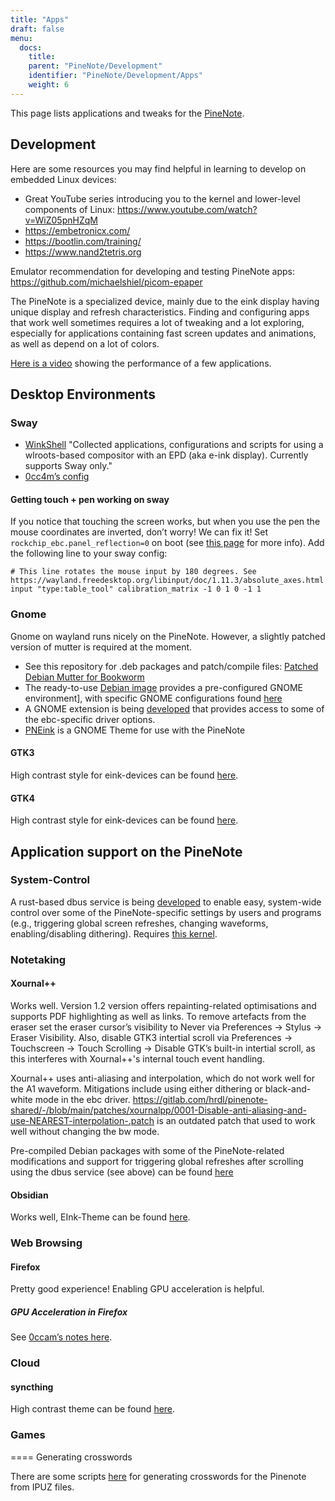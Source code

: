 ```yaml
---
title: "Apps"
draft: false
menu:
  docs:
    title:
    parent: "PineNote/Development"
    identifier: "PineNote/Development/Apps"
    weight: 6
---
```


This page lists applications and tweaks for the [PineNote](/documentation/PineNote).

## Development

Here are some resources you may find helpful in learning to develop on embedded Linux devices:

* Great YouTube series introducing you to the kernel and lower-level components of Linux: https://www.youtube.com/watch?v=WiZ05pnHZqM
* https://embetronicx.com/
* https://bootlin.com/training/
* https://www.nand2tetris.org

Emulator recommendation for developing and testing PineNote apps: https://github.com/michaelshiel/picom-epaper

The PineNote is a specialized device, mainly due to the eink display having unique display and refresh characteristics.
Finding and configuring apps that work well sometimes requires a lot of tweaking and a lot exploring, especially for
applications containing fast screen updates and animations, as well as depend on a lot of colors.

[Here is a video](https://www.youtube.com/watch?v=ZCLyJfbzbrU) showing the performance of a few applications.

## Desktop Environments

### Sway

* [WinkShell](https://github.com/hmpthcs/WinkShell) "Collected applications, configurations and scripts for using a wlroots-based compositor with an EPD (aka e-ink display). Currently supports Sway only."
* [0cc4m’s config](https://github.com/0cc4m/pinenote-misc/blob/main/sway/config/sway/config)

#### Getting touch + pen working on sway

If you notice that touching the screen works, but when you use the pen the mouse coordinates are inverted, don’t worry! We can fix it! Set `rockchip_ebc.panel_reflection=0` on boot (see [this page](/documentation/PineNote/Development/Building_kernel#configuring_the_driver) for more info). Add the following line to your sway config:

    # This line rotates the mouse input by 180 degrees. See https://wayland.freedesktop.org/libinput/doc/1.11.3/absolute_axes.html
    input "type:table_tool" calibration_matrix -1 0 1 0 -1 1

### Gnome

Gnome on wayland runs nicely on the PineNote. However, a slightly patched version of mutter is required at the moment.

* See this repository for .deb packages and patch/compile files: [Patched Debian Mutter for Bookworm](https://github.com/m-weigand/pinenote_debian_mutter)
* The ready-to-use [Debian image](https://github.com/m-weigand/pinenote-debian-recipes/releases) provides a pre-configured GNOME environment], with specific GNOME configurations found [here](https://github.com/m-weigand/pinenote-debian-recipes/blob/main/overlays/gnome_config/01-pinenote-settings)
* A GNOME extension is being [developed](https://github.com/m-weigand/mw_pinenote_misc/tree/main/gnome_extension) that provides access to some of the ebc-specific driver options.
* [PNEink](https://github.com/MichiMolle/PNEink) is a GNOME Theme for use with the PineNote

#### GTK3

High contrast style for eink-devices can be found [here](https://github.com/MichiMolle/gtk3-eink).

#### GTK4

High contrast style for eink-devices can be found [here](https://github.com/MichiMolle/gtk4-eink).

## Application support on the PineNote

### System-Control

A rust-based dbus service is being [developed](https://github.com/m-weigand/pinenote_dbus_service) to enable easy, system-wide control over some of the PineNote-specific settings by users and programs (e.g., triggering global screen refreshes, changing waveforms, enabling/disabling dithering). Requires [this kernel](https://github.com/m-weigand/linux/releases).

### Notetaking

#### Xournal++

Works well. Version 1.2 version offers repainting-related optimisations and supports PDF highlighting as well as links. To remove artefacts from the eraser set the eraser cursor’s visibility to Never via Preferences -> Stylus -> Eraser Visibility. Also, disable GTK3 intertial scroll via Preferences -> Touchscreen -> Touch Scrolling -> Disable GTK’s built-in intertial scroll, as this interferes with Xournal++'s internal touch event handling.

Xournal++ uses anti-aliasing and interpolation, which do not work well for the A1 waveform. Mitigations include using either dithering or black-and-white mode in the ebc driver. https://gitlab.com/hrdl/pinenote-shared/-/blob/main/patches/xournalpp/0001-Disable-anti-aliasing-and-use-NEAREST-interpolation-.patch is an outdated patch that used to work well without changing the bw mode.

Pre-compiled Debian packages with some of the PineNote-related modifications and support for triggering global refreshes after scrolling using the dbus service (see above) can be found [here](https://github.com/m-weigand/xournalpp_pn/releases)

#### Obsidian

Works well, EInk-Theme can be found [here](https://github.com/MichiMolle/obsidian-eink).

### Web Browsing

#### Firefox

Pretty good experience! Enabling GPU acceleration is helpful.

##### GPU Acceleration in Firefox

See [0ccam’s notes here](https://github.com/0cc4m/pinenote-misc#firefox-hardware-acceleration).

### Cloud

#### syncthing
High contrast theme can be found [here](https://github.com/MichiMolle/syncthing-eink).

### Games
	
==== Generating crosswords 
	
There are some scripts [here](https://git.sr.ht/~scott__/pinenote_crossword_utilities) for generating crosswords for the Pinenote from IPUZ files.
